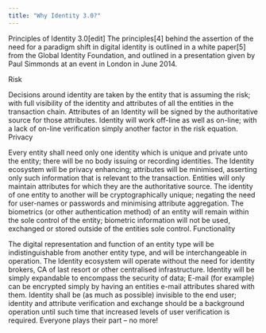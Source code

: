 ```yaml
---
title: "Why Identity 3.0?"
---
```


Principles of Identity 3.0[edit]
The principles[4] behind the assertion of the need for a paradigm shift in digital identity is outlined in a white paper[5] from the Global Identity Foundation, and outlined in a presentation given by Paul Simmonds at an event in London in June 2014.

Risk

Decisions around identity are taken by the entity that is assuming the risk; with full visibility of the identity and attributes of all the entities in the transaction chain.
Attributes of an Identity will be signed by the authoritative source for those attributes.
Identity will work off-line as well as on-line; with a lack of on-line verification simply another factor in the risk equation.
Privacy

Every entity shall need only one identity which is unique and private unto the entity; there will be no body issuing or recording identities.
The Identity ecosystem will be privacy enhancing; attributes will be minimised, asserting only such information that is relevant to the transaction.
Entities will only maintain attributes for which they are the authoritative source.
The identity of one entity to another will be cryptographically unique; negating the need for user-names or passwords and minimising attribute aggregation.
The biometrics (or other authentication method) of an entity will remain within the sole control of the entity; biometric information will not be used, exchanged or stored outside of the entities sole control.
Functionality

The digital representation and function of an entity type will be indistinguishable from another entity type, and will be interchangeable in operation.
The Identity ecosystem will operate without the need for identity brokers, CA of last resort or other centralised infrastructure.
Identity will be simply expandable to encompass the security of data; E-mail (for example) can be encrypted simply by having an entities e-mail attributes shared with them.
Identity shall be (as much as possible) invisible to the end user; identity and attribute verification and exchange should be a background operation until such time that increased levels of user verification is required.
Everyone plays their part – no more!

